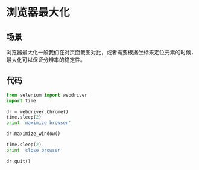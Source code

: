 浏览器最大化
============

场景
----
浏览器最大化一般我们在对页面截图对比，或者需要根据坐标来定位元素的时候，最大化可以保证分辨率的稳定性。

代码
----
```python
from selenium import webdriver
import time

dr = webdriver.Chrome()
time.sleep(2)
print 'maximize browser'

dr.maximize_window()

time.sleep(2)
print 'close browser'

dr.quit()

```


